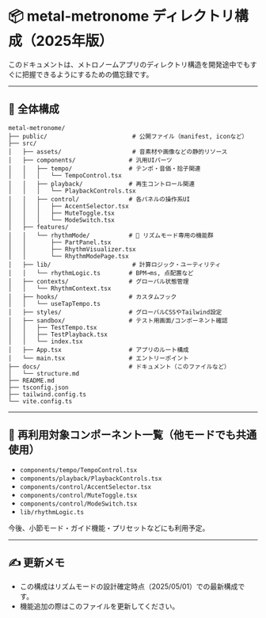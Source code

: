 # 📦 metal-metronome ディレクトリ構成（2025年版）

このドキュメントは、メトロノームアプリのディレクトリ構造を開発途中でもすぐに把握できるようにするための備忘録です。

---

## 📂 全体構成

```
metal-metronome/
├── public/                        # 公開ファイル（manifest, iconなど）
├── src/
│   ├── assets/                    # 音素材や画像などの静的リソース
│   ├── components/               # 汎用UIパーツ
│   │   ├── tempo/                # テンポ・音価・拾子関連
│   │   │   └── TempoControl.tsx
│   │   ├── playback/             # 再生コントロール関連
│   │   │   └── PlaybackControls.tsx
│   │   ├── control/              # 各パネルの操作系UI
│   │   │   ├── AccentSelector.tsx
│   │   │   ├── MuteToggle.tsx
│   │   │   └── ModeSwitch.tsx
│   ├── features/
│   │   └── rhythmMode/           # 🌟 リズムモード専用の機能群
│   │       ├── PartPanel.tsx
│   │       ├── RhythmVisualizer.tsx
│   │       └── RhythmModePage.tsx
│   ├── lib/                       # 計算ロジック・ユーティリティ
│   │   └── rhythmLogic.ts        # BPM→ms, 点配置など
│   ├── contexts/                 # グローバル状態管理
│   │   └── RhythmContext.tsx
│   ├── hooks/                    # カスタムフック
│   │   └── useTapTempo.ts
│   ├── styles/                   # グローバルCSSやTailwind設定
│   ├── sandbox/                  # テスト用画面/コンポーネント確認
│   │   ├── TestTempo.tsx
│   │   ├── TestPlayback.tsx
│   │   └── index.tsx
│   ├── App.tsx                   # アプリのルート構成
│   └── main.tsx                  # エントリーポイント
├── docs/                         # ドキュメント（このファイルなど）
│   └── structure.md
├── README.md
├── tsconfig.json
├── tailwind.config.ts
└── vite.config.ts
```

---

## 🔁 再利用対象コンポーネント一覧（他モードでも共通使用）

- `components/tempo/TempoControl.tsx`
- `components/playback/PlaybackControls.tsx`
- `components/control/AccentSelector.tsx`
- `components/control/MuteToggle.tsx`
- `components/control/ModeSwitch.tsx`
- `lib/rhythmLogic.ts`

今後、小節モード・ガイド機能・プリセットなどにも利用予定。

---

## ✍️ 更新メモ
- この構成はリズムモードの設計確定時点（2025/05/01）での最新構成です。
- 機能追加の際はこのファイルを更新してください。
